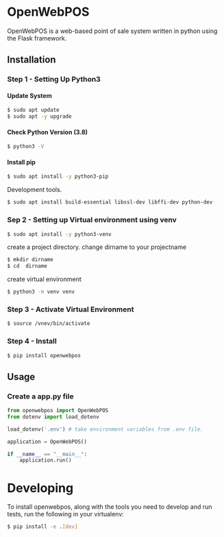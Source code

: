 # OpenWebPOS

OpenWebPOS is a web-based point of sale system written in python using the Flask framework.

## Installation

### Step 1 - Setting Up Python3

#### Update System
```bash
$ sudo apt update
$ sudo apt -y upgrade
```

#### Check Python Version (3.8)
```bash
$ python3 -V
```

#### Install pip
```bash
$ sudo apt install -y python3-pip
```
Development tools.
```bash
$ sudo apt install build-essential libssl-dev libffi-dev python-dev
```

### Sep 2 - Setting up Virtual environment using venv

```bash
$ sudo apt install -y python3-venv
```
create a project directory. change dirname to your projectname
```bash
$ mkdir dirname
$ cd  dirname
```
create virtual environment
```bash
$ python3 -m venv venv
```

### Step 3 - Activate Virtual Environment

```bash
$ source /vnev/bin/activate
```

### Step 4 - Install
```bash
$ pip install openwebpos
```

## Usage

### Create a app.py file

```python
from openwebpos import OpenWebPOS
from dotenv import load_dotenv

load_dotenv('.env') # take environment variables from .env file.

application = OpenWebPOS()

if __name__ == "__main__":
    application.run()
```



# Developing

To install openwebpos, along with the tools you need to develop and run tests, run the following in your virtualenv:
```bash
$ pip install -e .[dev]
```
